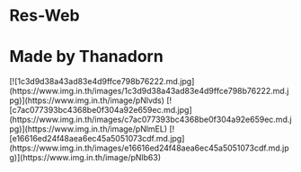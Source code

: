 # Res-Web
<h1>Made by Thanadorn</h1>
[![1c3d9d38a43ad83e4d9ffce798b76222.md.jpg](https://www.img.in.th/images/1c3d9d38a43ad83e4d9ffce798b76222.md.jpg)](https://www.img.in.th/image/pNlvds)
[![c7ac077393bc4368be0f304a92e659ec.md.jpg](https://www.img.in.th/images/c7ac077393bc4368be0f304a92e659ec.md.jpg)](https://www.img.in.th/image/pNlmEL)
[![e16616ed24f48aea6ec45a5051073cdf.md.jpg](https://www.img.in.th/images/e16616ed24f48aea6ec45a5051073cdf.md.jpg)](https://www.img.in.th/image/pNlb63)
